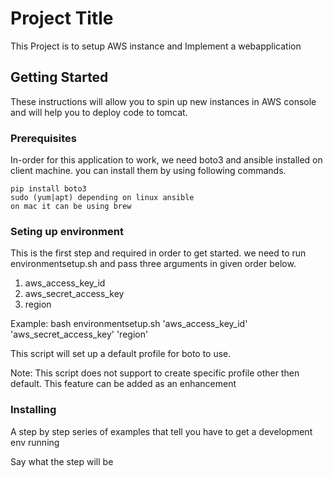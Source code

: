 # Project Title

This Project is to setup AWS instance and Implement a webapplication

## Getting Started

These instructions will allow you to spin up new instances in AWS console and will help you to deploy code to tomcat.

### Prerequisites

In-order for this application to work, we need boto3 and ansible installed on client machine.
you can install them by using following commands.

```
pip install boto3
sudo (yum|apt) depending on linux ansible
on mac it can be using brew
```
### Seting up environment
This is the first step and required in order to get started. we need to run environmentsetup.sh and pass three arguments in given order below.
1. aws_access_key_id
2. aws_secret_access_key
3. region

Example:  bash environmentsetup.sh 'aws_access_key_id' 'aws_secret_access_key' 'region'

This script will set up a default profile for boto to use.

Note: This script does not support to create specific profile other then default. This feature can be added as an enhancement
### Installing

A step by step series of examples that tell you have to get a development env running

Say what the step will be
